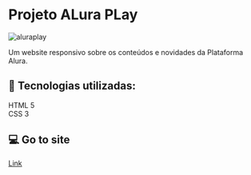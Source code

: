 # Projeto ALura PLay
![aluraplay](./img/favicon.ico)

Um website responsivo sobre os conteúdos e novidades da Plataforma Alura.  


## :hammer: Tecnologias utilizadas:

HTML 5   
CSS 3

##  :computer: Go to site
[Link](https://brunomartinz.github.io/alura_play/)

